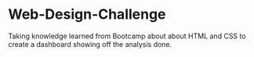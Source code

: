 # Web-Design-Challenge
Taking knowledge learned from Bootcamp about about HTML and CSS to create a dashboard showing off the analysis done.
